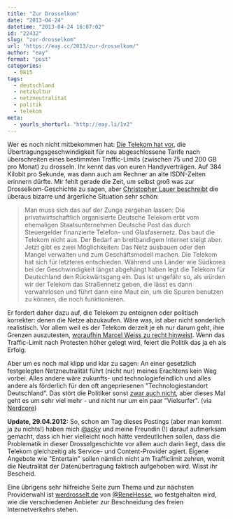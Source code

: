 ```yaml
---
title: "Zur Drosselkom"
date: "2013-04-24"
datetime: "2013-04-24 16:07:02"
id: "22432"
slug: "zur-drosselkom"
url: "https://eay.cc/2013/zur-drosselkom/"
author: "eay"
format: "post"
categories:
  - 0815
tags:
  - deutschland
  - netzkultur
  - netzneutralitat
  - politik
  - telekom
meta:
  - yourls_shorturl: "http://eay.li/1v2"
---
```


Wer es noch nicht mitbekommen hat: [Die Telekom hat vor](http://www.tagesschau.de/wirtschaft/deutsche-telekom102.htmlmai), die Übertragungsgeschwindigkeit für neu abgeschlossene Tarife nach überschreiten eines bestimmten Traffic-Limits (zwischen 75 und 200 GB pro Monat) zu drosseln. Ihr kennt das von euren Handyverträgen. Auf 384 Kilobit pro Sekunde, was dann auch am Rechner an alte ISDN-Zeiten erinnern dürfte. Mir fehlt gerade die Zeit, um selbst groß was zur Drosselkom-Geschichte zu sagen, aber [Christopher Lauer beschreibt](http://www.christopherlauer.de/2013/04/22/telewahn/) die überaus bizarre und ärgerliche Situation sehr schön:

> Man muss sich das auf der Zunge zergehen lassen: Die privatwirtschaftlich organisierte Deutsche Telekom erbt vom ehemaligen Staatsunternehmen Deutsche Post das durch Steuergelder finanzierte Telefon- und Glasfasernetz. Das baut die Telekom nicht aus. Der Bedarf an breitbandigem Internet steigt aber. Jetzt gibt es zwei Möglichkeiten: Das Netz ausbauen oder den Mangel verwalten und zum Geschäftsmodell machen. Die Telekom hat sich für letzteres entschieden. Während uns Länder wie Südkorea bei der Geschwindigkeit längst abgehängt haben legt die Telekom für Deutschland den Rückwärtsgang ein. Das ist ungefähr so, als würden wir der Telekom das Straßennetz geben, die lässt es dann verwahrlosen und führt dann eine Maut ein, um die Spuren benutzen zu können, die noch funktionieren.

Er fordert daher dazu auf, die Telekom zu enteignen oder politisch korrekter: denen die Netze abzukaufen. Wäre was, ist aber nicht sonderlich realistisch. Vor allem weil es der Telekom derzeit je eh nur darum geht, ihre Grenzen auszutesten, [woraufhin Marcel Weiss zu recht hinweist](http://www.neunetz.com/2013/04/23/drosselung-bei-telekom-anschlussen-meint-reduzierung-auf-im-besten-fall-24-der-geschwindigkeit/). Wenn das Traffic-Limit nach Protesten höher gelegt wird, feiert die Politik das ja eh als Erfolg.

Aber um es noch mal klipp und klar zu sagen: An einer gesetzlich festgelegten Netzneutralität führt (nicht nur) meines Erachtens kein Weg vorbei. Alles andere wäre zukunfts- und technologiefeindlich und alles andere als förderlich für den oft angepriesenen "Technologiestandort Deutschland". Das stört die Politiker sonst [zwar auch nicht](http://de.wikipedia.org/wiki/Leistungsschutzrecht_f%C3%BCr_Presseverleger), aber dieses Mal geht es um sehr viel mehr - und nicht nur um ein paar "Vielsurfer". (via [Nerdcore](http://www.crackajack.de/2013/04/24/surfen-mit-der-telekom-drossel/))

**Update, 29.04.2012:** So, schon am Tag dieses Postings (aber man kommt ja zu nichts!) haben mich [@acky](http://alpha.app.net/acky) und meine Freundin (!) darauf aufmerksam gemacht, dass ich hier vielleicht noch hätte verdeutlichen sollen, dass die Problematik in dieser Drosselgeschichte vor allem auch darin liegt, dass die Telekom gleichzeitig als Service- und Content-Provider agiert. Eigene Angebote wie "Entertain" sollen nämlich nicht am Trafficlimit zehren, womit die Neutralität der Datenübertragung faktisch aufgehoben wird. Wisst ihr Bescheid.

Eine übrigens sehr hilfreiche Seite zum Thema und zur nächsten Providerwahl ist [werdrosselt.de](http://werdrosselt.de/) von [@ReneHesse](https://twitter.com/ReneHesse), wo festgehalten wird, wie die verschiedenen Anbieter zur Beschneidung des freien Internetverkehrs stehen.
